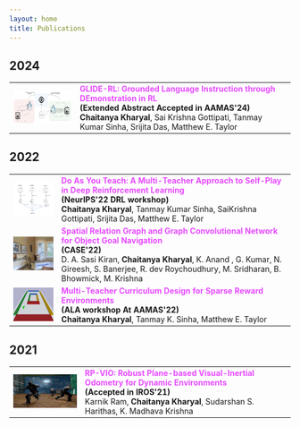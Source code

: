 ```yaml
---
layout: home
title: Publications
---
```


## 2024

<table>
  <tr>
    <td>
    <a href="https://arxiv.org/abs/2401.02991"><img src="graphics/glide-rl.png" style="width:200px;height:60px;"></a> 
    </td>
    <td>
    <b style="color:rgb(230, 74, 255)">GLIDE-RL: Grounded Language Instruction through DEmonstration in RL</b> <br> 
    <b>(Extended Abstract Accepted in AAMAS'24)</b> <br>
    <strong>Chaitanya Kharyal</strong>, Sai Krishna Gottipati, Tanmay Kumar Sinha, Srijita Das, Matthew E. Taylor
    </td>
  </tr>
  <tr>
    
  </tr>
</table>

## 2022

<table>
  <tr>
    <td>
    <img src="graphics/DRL22.png" style="width:200px;height:60px;"> 
    </td>
    <td>
    <b style="color:rgb(230, 74, 255)">Do As You Teach: A Multi-Teacher Approach to Self-Play in Deep Reinforcement Learning</b> <br> 
    <b>(NeurIPS'22 DRL workshop)</b> <br>
    <strong>Chaitanya Kharyal</strong>, Tanmay Kumar Sinha, SaiKrishna Gottipati, Srijita Das, Matthew E. Taylor
    </td>
  </tr>
  <tr>
    <td>
    <a href="https://arxiv.org/abs/2208.13031"><img src="graphics/case22.png" style="width:200px;height:60px;"></a>
    </td>
    <td>
    <b style="color:rgb(230, 74, 255)">Spatial Relation Graph and Graph Convolutional Network for Object Goal Navigation</b> <br> 
    <b>(CASE'22)</b> <br>
    D. A. Sasi Kiran, <strong>Chaitanya Kharyal</strong>, K. Anand , G. Kumar, N. Gireesh, S. Banerjee, R. dev Roychoudhury, M. Sridharan, B. Bhowmick, M. Krishna
    </td>
  </tr>
  <tr>
    <td>
    <img src="graphics/general-task.png" style="width:200px;height:60px;"> 
    </td>
    <td>
    <b style="color:rgb(230, 74, 255)">Multi-Teacher Curriculum Design for Sparse Reward Environments</b> <br> 
    <b>(ALA workshop At AAMAS'22)</b> <br>
    <strong>Chaitanya Kharyal</strong>, Tanmay K. Sinha, Matthew E. Taylor
    </td>
  </tr>
  <tr>
    
  </tr>
</table>

## 2021

<table>
  <tr>
    <td>
    <a href="https://arxiv.org/abs/2103.10400"><img src="graphics/rpvio.png" style="width:200px;height:60px;"></a> 
    </td>
    <td>
    <b style="color:rgb(230, 74, 255)">RP-VIO: Robust Plane-based Visual-Inertial Odometry for Dynamic Environments</b> <br> 
    <b>(Accepted in IROS'21)</b> <br>
    Karnik Ram, <strong>Chaitanya Kharyal</strong>, Sudarshan S. Harithas, K. Madhava Krishna
    </td>
  </tr>
  <tr>
    
  </tr>
</table>

<!-- |img | [RP-VIO: Robust Plane-based Visual-Inertial Odometry for Dynamic Environments](https://arxiv.org/abs/2103.10400)

- [RP-VIO: Robust Plane-based Visual-Inertial Odometry for Dynamic Environments](https://arxiv.org/abs/2103.10400)
    - [Karnik Ram](https://github.com/karnikram), Chaitanya Kharyal, [Sudarshan S. Harithas](https://github.com/sudarshan-s-harithas), [K. Madhava Krishna](https://faculty.iiit.ac.in/~mkrishna/) -->